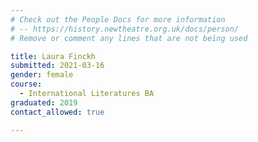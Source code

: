 ```yaml
---
# Check out the People Docs for more information 
# -- https://history.newtheatre.org.uk/docs/person/
# Remove or comment any lines that are not being used 

title: Laura Finckh 
submitted: 2021-03-16 
gender: female
course: 
  - International Literatures BA
graduated: 2019
contact_allowed: true

--- 
```

